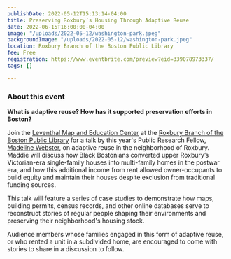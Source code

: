 ```yaml
---
publishDate: 2022-05-12T15:13:14-04:00
title: Preserving Roxbury’s Housing Through Adaptive Reuse
date: 2022-06-15T16:00:00-04:00
image: "/uploads/2022-05-12/washington-park.jpeg"
backgroundImage: "/uploads/2022-05-12/washington-park.jpeg"
location: Roxbury Branch of the Boston Public Library
fee: Free
registration: https://www.eventbrite.com/preview?eid=339078973337/
tags: []

---
```

### About this event

**What is adaptive reuse? How has it supported preservation efforts in Boston?**

Join the [Leventhal Map and Education Center](https://www.leventhalmap.org/) at the [Roxbury Branch of the Boston Public Library](https://www.bpl.org/locations/19/) for a talk by this year's Public Research Fellow, [Madeline Webster](https://www.leventhalmap.org/about/people/madeline-webster/), on adaptive reuse in the neighborhood of Roxbury. Maddie will discuss how Black Bostonians converted upper Roxbury’s Victorian-era single-family houses into multi-family homes in the postwar era, and how this additional income from rent allowed owner-occupants to build equity and maintain their houses despite exclusion from traditional funding sources.

This talk will feature a series of case studies to demonstrate how maps, building permits, census records, and other online databases serve to reconstruct stories of regular people shaping their environments and preserving their neighborhood's housing stock.

Audience members whose families engaged in this form of adaptive reuse, or who rented a unit in a subdivided home, are encouraged to come with stories to share in a discussion to follow.